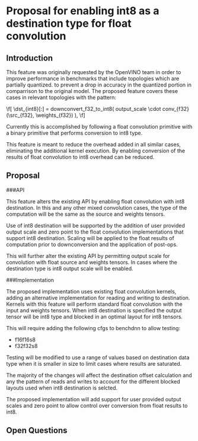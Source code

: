 # Proposal for enabling int8 as a destination type for float convolution

## Introduction

This feature was originally requested by the OpenVINO team in order to improve
performance in benchmarks that include topologies which are partially quantized.
to prevent a drop in accuracy in the quantized portion in comparrison to the 
original model. The proposed feature covers these cases in relevant topologies 
with the pattern: 

\f[
    \dst_{int8}[:] =
        downconvert\_f32\_to\_int8(
            output\_scale \cdot
            conv_{f32}(\src_{f32}, \weights_{f32})
        ),
\f]

Currently this is accomplished by following a float convolution primitive with 
a binary primitive that performs conversion to int8 type. 

This feature is meant to reduce the overhead added in all similar cases, 
eliminating the additional kernel execution. By enabling conversion of the 
results of float convolution to int8 overhead can be reduced. 

## Proposal

###API

This feature alters the existing API by enabling float convolution with int8 
destination. In this and any other mixed convolution cases, the type of the 
computation will be the same as the source and weights tensors.

Use of int8 destination will be supported by the addition of user provided 
output scale and zero point to the float convolution implementations that 
support int8 destination. Scaling will be applied to the float results of 
computation prior to downconversion and the application of post-ops. 

This will further alter the existing API by permitting output scale for 
convolution with float source and weights tensors. In cases where the 
destination type is int8 output scale will be enabled. 

###Implementation

The proposed implementation uses existing float convolution kernels, adding an 
alternative implementation for reading and writing to destination. Kernels with 
this feature will perform standard float convolution with the input and weights 
tensors. When int8 destination is specified the output tensor will be int8 type 
and blocked in an optimal layout for int8 tensors. 

This will require adding the following cfgs to benchdnn to allow testing: 

- f16f16s8
- f32f32s8

Testing will be modified to use a range of values based on destination data type
when it is smaller in size to limit cases where results are saturated. 

The majority of the changes will affect the destination offset calculation and 
any the pattern of reads and writes to account for the different blocked 
layouts used when int8 destination is selcted. 

The proposed implementation will add support for user provided output scales 
and zero point to allow control over conversion from float results to int8. 

## Open Questions


